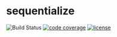 # sequentialize

![Build Status](https://github.com/escapace/sequentialize/workflows/Release/badge.svg)
[![code coverage](https://codecov.io/gh/escapace/sequentialize/branch/trunk/graph/badge.svg)](https://codecov.io/gh/escapace/sequentialize)
[![license](https://img.shields.io/badge/license-Mozilla%20Public%20License%20Version%202.0-blue.svg)]()
